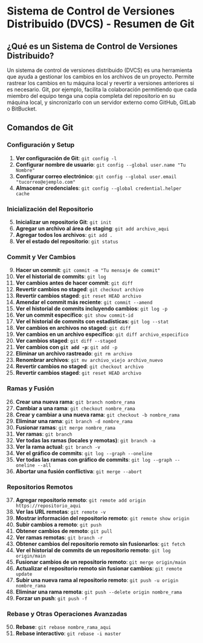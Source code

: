 # **Sistema de Control de Versiones Distribuido (DVCS) - Resumen de Git**

## **¿Qué es un Sistema de Control de Versiones Distribuido?**
Un sistema de control de versiones distribuido (DVCS) es una herramienta que ayuda a gestionar los cambios en los archivos de un proyecto. Permite rastrear los cambios en tu máquina local y revertir a versiones anteriores si es necesario. Git, por ejemplo, facilita la colaboración permitiendo que cada miembro del equipo tenga una copia completa del repositorio en su máquina local, y sincronizarlo con un servidor externo como GitHub, GitLab o BitBucket.

## **Comandos de Git**

### **Configuración y Setup**
1. **Ver configuración de Git**: `git config -l`
2. **Configurar nombre de usuario**: `git config --global user.name "Tu Nombre"`
3. **Configurar correo electrónico**: `git config --global user.email "tucorreo@ejemplo.com"`
4. **Almacenar credenciales**: `git config --global credential.helper cache`

### **Inicialización del Repositorio**
5. **Inicializar un repositorio Git**: `git init`
6. **Agregar un archivo al área de staging**: `git add archivo_aqui`
7. **Agregar todos los archivos**: `git add .`
8. **Ver el estado del repositorio**: `git status`

### **Commit y Ver Cambios**
9. **Hacer un commit**: `git commit -m "Tu mensaje de commit"`
10. **Ver el historial de commits**: `git log`
11. **Ver cambios antes de hacer commit**: `git diff`
12. **Revertir cambios no staged**: `git checkout archivo`
13. **Revertir cambios staged**: `git reset HEAD archivo`
14. **Amendar el commit más reciente**: `git commit --amend`
15. **Ver el historial de commits incluyendo cambios**: `git log -p`
16. **Ver un commit específico**: `git show commit-id`
17. **Ver el historial de commits con estadísticas**: `git log --stat`
18. **Ver cambios en archivos no staged**: `git diff`
19. **Ver cambios en un archivo específico**: `git diff archivo_especifico`
20. **Ver cambios staged**: `git diff --staged`
21. **Ver cambios con `git add -p`**: `git add -p`
22. **Eliminar un archivo rastreado**: `git rm archivo`
23. **Renombrar archivos**: `git mv archivo_viejo archivo_nuevo`
24. **Revertir cambios no staged**: `git checkout archivo`
25. **Revertir cambios staged**: `git reset HEAD archivo`

### **Ramas y Fusión**
26. **Crear una nueva rama**: `git branch nombre_rama`
27. **Cambiar a una rama**: `git checkout nombre_rama`
28. **Crear y cambiar a una nueva rama**: `git checkout -b nombre_rama`
29. **Eliminar una rama**: `git branch -d nombre_rama`
30. **Fusionar ramas**: `git merge nombre_rama`
31. **Ver ramas**: `git branch`
32. **Ver todas las ramas (locales y remotas)**: `git branch -a`
33. **Ver la rama actual**: `git branch -v`
34. **Ver el gráfico de commits**: `git log --graph --oneline`
35. **Ver todas las ramas con gráfico de commits**: `git log --graph --oneline --all`
36. **Abortar una fusión conflictiva**: `git merge --abort`

### **Repositorios Remotos**
37. **Agregar repositorio remoto**: `git remote add origin https://repositorio_aqui`
38. **Ver las URL remotas**: `git remote -v`
39. **Mostrar información del repositorio remoto**: `git remote show origin`
40. **Subir cambios a remoto**: `git push`
41. **Obtener cambios de remoto**: `git pull`
42. **Ver ramas remotas**: `git branch -r`
43. **Obtener cambios del repositorio remoto sin fusionarlos**: `git fetch`
44. **Ver el historial de commits de un repositorio remoto**: `git log origin/main`
45. **Fusionar cambios de un repositorio remoto**: `git merge origin/main`
46. **Actualizar el repositorio remoto sin fusionar cambios**: `git remote update`
47. **Subir una nueva rama al repositorio remoto**: `git push -u origin nombre_rama`
48. **Eliminar una rama remota**: `git push --delete origin nombre_rama`
49. **Forzar un push**: `git push -f`

### **Rebase y Otras Operaciones Avanzadas**
50. **Rebase**: `git rebase nombre_rama_aqui`
51. **Rebase interactivo**: `git rebase -i master`
